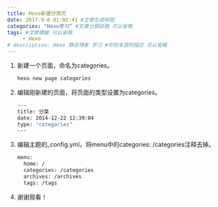 ```yaml
---
title: Hexo新建分类页
date: 2017-9-8 01:02:41 #文章生成時間
categories: "Hexo学习" #文章分類目錄 可以省略
tags: #文章標籤 可以省略
     - Hexo
# description: Hexo 静态博客 学习 #你對本頁的描述 可以省略
---
```


1. 新建一个页面，命名为categories。

    ``` bash
    hexo new page categories
    ```

<!-- more -->

2. 编辑刚新建的页面，将页面的类型设置为categories。

    ``` bash
    ---
    title: 分类
    date: 2014-12-22 12:39:04
    type: "categories"
    ---
    ```

3. 编辑主题的_config.yml，将menu中的categories: /categories注释去掉。

    ``` bash
    menu:
      home: /
      categories: /categories
      archives: /archives
      tags: /tags
    ```

4. 谢谢观看！
